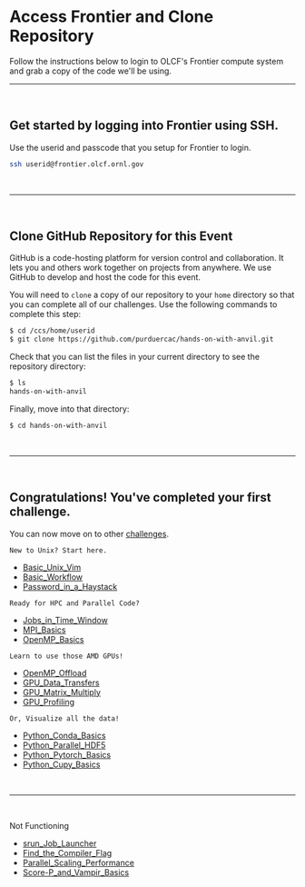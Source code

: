 # Access Frontier and Clone Repository

Follow the instructions below to login to OLCF's Frontier compute system and grab a copy of the code we'll be using.

<hr>

&nbsp;

## Get started by logging into Frontier using SSH. 
Use the userid and passcode that you setup for Frontier to login. 
```bash
ssh userid@frontier.olcf.ornl.gov
```
&nbsp;

<hr>

&nbsp;
## Clone GitHub Repository for this Event
GitHub is a code-hosting platform for version control and collaboration. It lets you and others work together on projects from anywhere. We use GitHub to develop and host the code for this event. 

You will need to `clone` a copy of our repository to your `home` directory so that you can complete all of our challenges. Use the following commands to complete this step:
```bash
$ cd /ccs/home/userid
$ git clone https://github.com/purduercac/hands-on-with-anvil.git
```

Check that you can list the files in your current directory to see the repository directory: 
```bash
$ ls
hands-on-with-anvil
```

Finally, move into that directory:
```bash
$ cd hands-on-with-anvil
```

&nbsp;

<hr>

&nbsp;
## Congratulations! You've completed your first challenge. 
You can now move on to other [challenges](../). 

``` 
New to Unix? Start here.
```
- [Basic_Unix_Vim](Basic_Unix_Vim)
- [Basic_Workflow](Basic_Workflow)
- [Password_in_a_Haystack](Password_in_a_Haystack)

```
Ready for HPC and Parallel Code?
```
- [Jobs_in_Time_Window](Jobs_in_Time_Window)
- [MPI_Basics](MPI_Basics)
- [OpenMP_Basics](OpenMP_Basics)

```
Learn to use those AMD GPUs!
```
- [OpenMP_Offload](OpenMP_Offload)
- [GPU_Data_Transfers](GPU_Data_Transfers)
- [GPU_Matrix_Multiply](GPU_Matrix_Multiply)
- [GPU_Profiling](GPU_Profiling)

```
Or, Visualize all the data!
```
- [Python_Conda_Basics](Python_Conda_Basics)
- [Python_Parallel_HDF5](Python_Parallel_HDF5)
- [Python_Pytorch_Basics](Python_Pytorch_Basics)
- [Python_Cupy_Basics](Python_Cupy_Basics)

&nbsp;

<hr>

&nbsp;


Not Functioning
- [srun_Job_Launcher](jsrun_Job_Launcher)
- [Find_the_Compiler_Flag](Find_the_Compiler_Flag)
- [Parallel_Scaling_Performance](Parallel_Scaling_Performance)
- [Score-P_and_Vampir_Basics](Score-P_and_Vampir_Basics)



